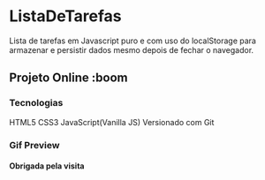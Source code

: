 # ListaDeTarefas
Lista de tarefas em Javascript puro e com uso do localStorage para armazenar e persistir dados mesmo depois de fechar o navegador.

## Projeto Online :boom


### Tecnologias

HTML5
CSS3
JavaScript(Vanilla JS)
Versionado com Git

### Gif Preview 



#### Obrigada pela visita